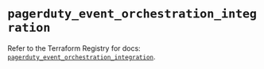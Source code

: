 # `pagerduty_event_orchestration_integration`

Refer to the Terraform Registry for docs: [`pagerduty_event_orchestration_integration`](https://registry.terraform.io/providers/pagerduty/pagerduty/3.11.4/docs/resources/event_orchestration_integration).
